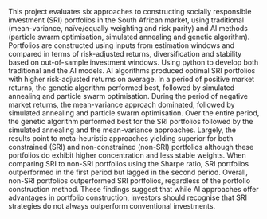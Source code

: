 This project evaluates six approaches to constructing socially responsible investment (SRI) portfolios in the South African 
market, using traditional (mean-variance, naïve/equally weighting and risk parity) and AI methods (particle swarm 
optimisation, simulated annealing and genetic algorithm). Portfolios are constructed using inputs 
from estimation windows and compared in terms of risk-adjusted returns, diversification and 
stability based on out-of-sample investment windows. 
Using python to develop both traditional and the AI models.
AI algorithms produced optimal SRI portfolios with higher risk-adjusted returns on average. In a 
period of positive market returns, the genetic algorithm performed best, followed by simulated 
annealing and particle swarm optimisation. 
During the period of negative market returns, the 
mean-variance approach dominated, followed by simulated annealing and particle swarm 
optimisation. Over the entire period, the genetic algorithm performed best for the SRI portfolios 
followed by the simulated annealing and the mean-variance approaches.
Largely, the results point to meta-heuristic approaches 
yielding superior for both constrained (SRI) and non-constrained (non-SRI) portfolios although 
these portfolios do exhibit higher concentration and less stable weights. When comparing SRI to 
non-SRI portfolios using the Sharpe ratio, SRI portfolios outperformed in the first period but 
lagged in the second period. Overall, non-SRI portfolios outperformed SRI portfolios, regardless 
of the portfolio construction method. These findings suggest that while AI approaches offer 
advantages in portfolio construction, investors should recognise that SRI strategies do not always 
outperform conventional investments.
